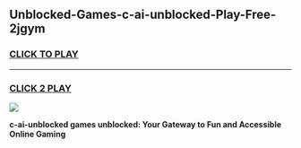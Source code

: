
## Unblocked-Games-c-ai-unblocked-Play-Free-2jgym
<h3>
<a href="https://premium76.site?title=c-ai-unblocked&ref=10A">CLICK TO PLAY</a></h3>
<hr>

<h3>
<a href="https://premium76.site?title=c-ai-unblocked&ref=10A">CLICK 2 PLAY</a>
  
</h3>

<a href="https://premium76.site?title=c-ai-unblocked&ref=10A"><img src="https://clearcache.store/games.png"></a>


**c-ai-unblocked games unblocked: Your Gateway to Fun and Accessible Online Gaming**
